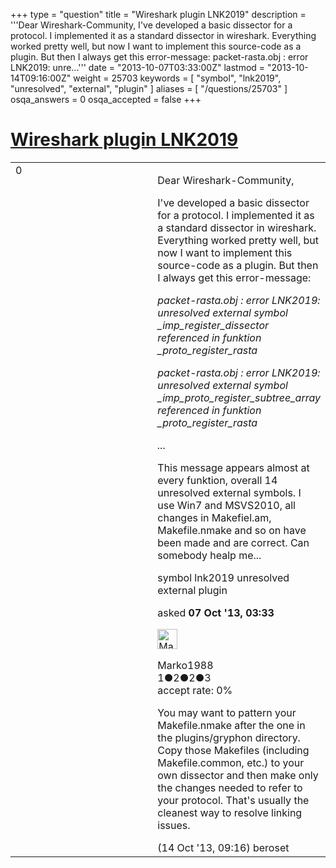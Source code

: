 +++
type = "question"
title = "Wireshark plugin LNK2019"
description = '''Dear Wireshark-Community,  I&#x27;ve developed a basic dissector for a protocol. I implemented it as a standard dissector in wireshark. Everything worked pretty well, but now I want to implement this source-code as a plugin. But then I always get this error-message: packet-rasta.obj : error LNK2019: unre...'''
date = "2013-10-07T03:33:00Z"
lastmod = "2013-10-14T09:16:00Z"
weight = 25703
keywords = [ "symbol", "lnk2019", "unresolved", "external", "plugin" ]
aliases = [ "/questions/25703" ]
osqa_answers = 0
osqa_accepted = false
+++

<div class="headNormal">

# [Wireshark plugin LNK2019](/questions/25703/wireshark-plugin-lnk2019)

</div>

<div id="main-body">

<div id="askform">

<table id="question-table" style="width:100%;"><colgroup><col style="width: 50%" /><col style="width: 50%" /></colgroup><tbody><tr class="odd"><td style="width: 30px; vertical-align: top"><div class="vote-buttons"><span id="post-25703-upvote" class="ajax-command post-vote up" rel="nofollow" title="I like this post (click again to cancel)"> </span><div id="post-25703-score" class="post-score" title="current number of votes">0</div><span id="post-25703-downvote" class="ajax-command post-vote down" rel="nofollow" title="I dont like this post (click again to cancel)"> </span> <span id="favorite-mark" class="ajax-command favorite-mark" rel="nofollow" title="mark/unmark this question as favorite (click again to cancel)"> </span><div id="favorite-count" class="favorite-count"></div></div></td><td><div id="item-right"><div class="question-body"><p>Dear Wireshark-Community,</p><p>I've developed a basic dissector for a protocol. I implemented it as a standard dissector in wireshark. Everything worked pretty well, but now I want to implement this source-code as a plugin. But then I always get this error-message:</p><p><em>packet-rasta.obj : error LNK2019: unresolved external symbol _imp_register_dissector referenced in funktion _proto_register_rasta</em></p><p><em>packet-rasta.obj : error LNK2019: unresolved external symbol _imp_proto_register_subtree_array referenced in funktion _proto_register_rasta</em></p><p><em>...</em></p><p>This message appears almost at every funktion, overall 14 unresolved external symbols. I use Win7 and MSVS2010, all changes in Makefiel.am, Makefile.nmake and so on have been made and are correct. Can somebody healp me...</p></div><div id="question-tags" class="tags-container tags"><span class="post-tag tag-link-symbol" rel="tag" title="see questions tagged &#39;symbol&#39;">symbol</span> <span class="post-tag tag-link-lnk2019" rel="tag" title="see questions tagged &#39;lnk2019&#39;">lnk2019</span> <span class="post-tag tag-link-unresolved" rel="tag" title="see questions tagged &#39;unresolved&#39;">unresolved</span> <span class="post-tag tag-link-external" rel="tag" title="see questions tagged &#39;external&#39;">external</span> <span class="post-tag tag-link-plugin" rel="tag" title="see questions tagged &#39;plugin&#39;">plugin</span></div><div id="question-controls" class="post-controls"></div><div class="post-update-info-container"><div class="post-update-info post-update-info-user"><p>asked <strong>07 Oct '13, 03:33</strong></p><img src="https://secure.gravatar.com/avatar/29dda1a3f1a92e1755318de9e31696c7?s=32&amp;d=identicon&amp;r=g" class="gravatar" width="32" height="32" alt="Marko1988&#39;s gravatar image" /><p><span>Marko1988</span><br />
<span class="score" title="1 reputation points">1</span><span title="2 badges"><span class="badge1">●</span><span class="badgecount">2</span></span><span title="2 badges"><span class="silver">●</span><span class="badgecount">2</span></span><span title="3 badges"><span class="bronze">●</span><span class="badgecount">3</span></span><br />
<span class="accept_rate" title="Rate of the user&#39;s accepted answers">accept rate:</span> <span title="Marko1988 has no accepted answers">0%</span></p></div></div><div id="comments-container-25703" class="comments-container"><span id="25970"></span><div id="comment-25970" class="comment"><div id="post-25970-score" class="comment-score"></div><div class="comment-text"><p>You may want to pattern your Makefile.nmake after the one in the plugins/gryphon directory. Copy those Makefiles (including Makefile.common, etc.) to your own dissector and then make only the changes needed to refer to your protocol. That's usually the cleanest way to resolve linking issues.</p></div><div id="comment-25970-info" class="comment-info"><span class="comment-age">(14 Oct '13, 09:16)</span> <span class="comment-user userinfo">beroset</span></div></div></div><div id="comment-tools-25703" class="comment-tools"></div><div class="clear"></div><div id="comment-25703-form-container" class="comment-form-container"></div><div class="clear"></div></div></td></tr></tbody></table>

</div>

</div>

